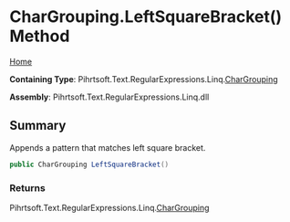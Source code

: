 # CharGrouping\.LeftSquareBracket\(\) Method

[Home](../../../../../../README.md)

**Containing Type**: Pihrtsoft\.Text\.RegularExpressions\.Linq\.[CharGrouping](../README.md)

**Assembly**: Pihrtsoft\.Text\.RegularExpressions\.Linq\.dll

## Summary

Appends a pattern that matches left square bracket\.

```csharp
public CharGrouping LeftSquareBracket()
```

### Returns

Pihrtsoft\.Text\.RegularExpressions\.Linq\.[CharGrouping](../README.md)

